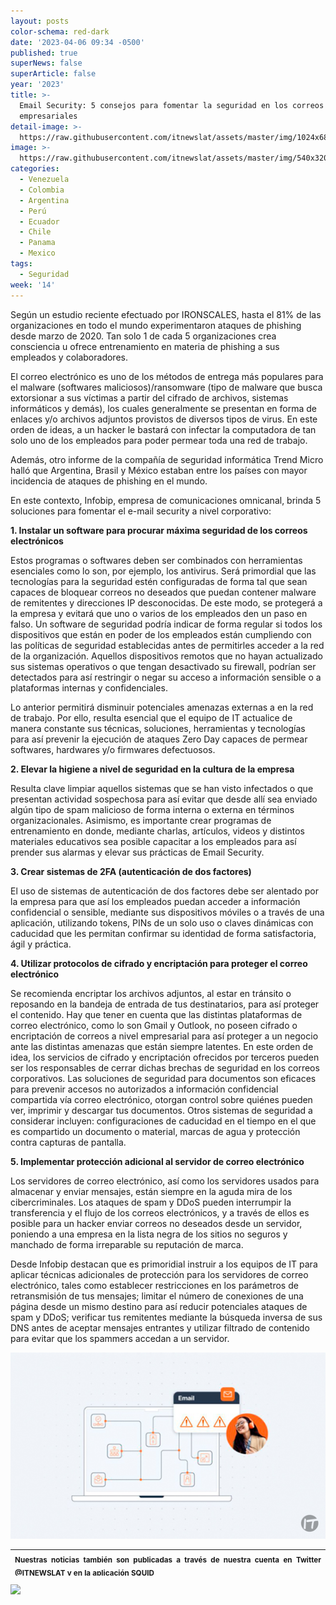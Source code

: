 ```yaml
---
layout: posts
color-schema: red-dark
date: '2023-04-06 09:34 -0500'
published: true
superNews: false
superArticle: false
year: '2023'
title: >-
  Email Security: 5 consejos para fomentar la seguridad en los correos
  empresariales
detail-image: >-
  https://raw.githubusercontent.com/itnewslat/assets/master/img/1024x680/email-security-g.jpg
image: >-
  https://raw.githubusercontent.com/itnewslat/assets/master/img/540x320/email-security-p.jpg
categories:
  - Venezuela
  - Colombia
  - Argentina
  - Perú
  - Ecuador
  - Chile
  - Panama
  - Mexico
tags:
  - Seguridad
week: '14'
---
```

Según un estudio reciente efectuado por IRONSCALES, hasta el 81% de las organizaciones en todo el mundo experimentaron ataques de phishing desde marzo de 2020. Tan solo 1 de cada 5 organizaciones crea consciencia u ofrece entrenamiento en materia de phishing a sus empleados y colaboradores.

El correo electrónico es uno de los métodos de entrega más populares para el malware (softwares maliciosos)/ransomware (tipo de malware que busca extorsionar a sus víctimas a partir del cifrado de archivos, sistemas informáticos y demás), los cuales generalmente se presentan en forma de enlaces y/o archivos adjuntos provistos de diversos tipos de virus. En este orden de ideas, a un hacker le bastará con infectar la computadora de tan solo uno de los empleados para poder permear toda una red de trabajo.

Además, otro informe de la compañía de seguridad informática Trend Micro halló que Argentina, Brasil y México estaban entre los países con mayor incidencia de ataques de phishing en el mundo.

En este contexto, Infobip, empresa de comunicaciones omnicanal, brinda 5 soluciones para fomentar el e-mail security a nivel corporativo:

**1. Instalar un software para procurar máxima seguridad de los correos electrónicos**

Estos programas o softwares deben ser combinados con herramientas esenciales como lo son, por ejemplo, los antivirus. Será primordial que las tecnologías para la seguridad estén configuradas de forma tal que sean capaces de bloquear correos no deseados que puedan contener malware de remitentes y direcciones IP desconocidas. De este modo, se protegerá a la empresa y evitará que uno o varios de los empleados den un paso en falso.
Un software de seguridad podría indicar de forma regular si todos los dispositivos que están en poder de los empleados están cumpliendo con las políticas de seguridad establecidas antes de permitirles acceder a la red de la organización. Aquellos dispositivos remotos que no hayan actualizado sus sistemas operativos o que tengan desactivado su firewall, podrían ser detectados para así restringir o negar su acceso a información sensible o a plataformas internas y confidenciales.

Lo anterior permitirá disminuir potenciales amenazas externas a en la red de trabajo. Por ello, resulta esencial que el equipo de IT actualice de manera constante sus técnicas, soluciones, herramientas y tecnologías para así prevenir la ejecución de ataques Zero Day capaces de permear softwares, hardwares y/o firmwares defectuosos.

**2. Elevar la higiene a nivel de seguridad en la cultura de la empresa**

Resulta clave limpiar aquellos sistemas que se han visto infectados o que presentan actividad sospechosa para así evitar que desde allí sea enviado algún tipo de spam malicioso de forma interna o externa en términos organizacionales. Asimismo, es importante crear programas de entrenamiento en donde, mediante charlas, artículos, videos y distintos materiales educativos sea posible capacitar a los empleados para así prender sus alarmas y elevar sus prácticas de Email Security.

**3. Crear sistemas de 2FA (autenticación de dos factores)**

El uso de sistemas de autenticación de dos factores debe ser alentado por la empresa para que así los empleados puedan acceder a información confidencial o sensible, mediante sus dispositivos móviles o a través de una aplicación, utilizando tokens, PINs de un solo uso o claves dinámicas con caducidad que les permitan confirmar su identidad de forma satisfactoria, ágil y práctica.

**4. Utilizar protocolos de cifrado y encriptación para proteger el correo electrónico**

Se recomienda encriptar los archivos adjuntos, al estar en tránsito o reposando en la bandeja de entrada de tus destinatarios, para así proteger el contenido.
Hay que tener en cuenta que las distintas plataformas de correo electrónico, como lo son Gmail y Outlook, no poseen cifrado o encriptación de correos a nivel empresarial para así proteger a un negocio ante las distintas amenazas que están siempre latentes.
En este orden de idea, los servicios de cifrado y encriptación ofrecidos por terceros pueden ser los responsables de cerrar dichas brechas de seguridad en los correos corporativos. 
Las soluciones de seguridad para documentos son eficaces para prevenir accesos no autorizados a información confidencial compartida vía correo electrónico, otorgan control sobre quiénes pueden ver, imprimir y descargar tus documentos. Otros sistemas de seguridad a considerar incluyen: configuraciones de caducidad en el tiempo en el que es compartido un documento o material, marcas de agua y protección contra capturas de pantalla.

**5. Implementar protección adicional al servidor de correo electrónico**

Los servidores de correo electrónico, así como los servidores usados para almacenar y enviar mensajes, están siempre en la aguda mira de los cibercriminales. Los ataques de spam y DDoS pueden interrumpir la transferencia y el flujo de los correos electrónicos, y a través de ellos es posible para un hacker enviar correos no deseados desde un servidor, poniendo a una empresa en la lista negra de los sitios no seguros y manchado de forma irreparable su reputación de marca.

Desde Infobip destacan que es primoridial instruir a los equipos de IT para aplicar técnicas adicionales de protección para los servidores de correo electrónico, tales como establecer restricciones en los parámetros de retransmisión de tus mensajes; limitar el número de conexiones de una página desde un mismo destino para así reducir potenciales ataques de spam y DDoS; verificar tus remitentes mediante la búsqueda inversa de sus DNS antes de aceptar mensajes entrantes y utilizar filtrado de contenido para evitar que los spammers accedan a un servidor.

![](https://raw.githubusercontent.com/itnewslat/assets/master/img/540x320/email-security-p.jpg)

<table style="height: 42px;" width="569">
<tbody>
<tr>
<td style="text-align: justify;"><sub><strong>Nuestras noticias también son publicadas a través de nuestra cuenta en Twitter <a href="https://twitter.com/itnewslat?lang=es">@ITNEWSLAT</a> y en la aplicación <a href="https://squidapp.co/en/">SQUID</a></strong></sub></td>
</tr>
</tbody>
</table>
<img src="https://tracker.metricool.com/c3po.jpg?hash=56f88a41e39ab42c063cc51676587a04"/>